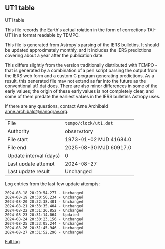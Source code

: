 
## UT1 table

UT1 table

This file records the Earth's actual rotation in the form of
corrections TAI-UT1 in a format readable by TEMPO.

This file is generated from Astropy's parsing of the IERS
bulletins. It should be updated approximately monthly, and it
includes the IERS predictions covering about a year after the
publication date.

This differs slightly from the version traditionally distributed
with TEMPO - that is generated by a combination of a perl script
parsing the output from the IERS web form and a custom C program
generating predictions. As a result, this generated file may not
extend as far into the future as the conventional ut1.dat does.
There are also minor differences in some of the early values; the
origin of these early values is not completely clear, and some of
them predate the earliest values in the IERS bulletins Astropy uses.

If there are any questions, contact Anne Archibald
<anne.archibald@nanograv.org>.

|     |     |
|:--- |:--- |
| File | `tempo/clock/ut1.dat` |
| Authority | observatory |
| File start | 1973-01-02 MJD 41684.0 |
| File end | 2025-08-30 MJD 60917.0 |
| Update interval (days) | 0 |
| Last update attempt | 2024-08-27 |
| Last update result | Unchanged |

Log entries from the last few update attempts:
```
2024-08-18 20:29:54.277 - Unchanged
2024-08-19 20:30:50.234 - Unchanged
2024-08-20 20:32:38.401 - Unchanged
2024-08-21 20:33:35.404 - Unchanged
2024-08-22 20:31:26.852 - Unchanged
2024-08-23 20:31:14.064 - Updated
2024-08-24 20:30:23.156 - Unchanged
2024-08-25 20:33:05.244 - Unchanged
2024-08-26 20:31:45.946 - Unchanged
2024-08-27 20:31:52.296 - Unchanged
```
[Full log](https://raw.githubusercontent.com/ipta/pulsar-clock-corrections/main/log/tempo/clock/ut1.dat.log)
